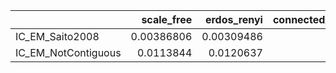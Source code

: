 |                     |   scale_free |   erdos_renyi |   connected_cave_man |   barabasi |
|:--------------------|-------------:|--------------:|---------------------:|-----------:|
| IC_EM_Saito2008     |   0.00386806 |    0.00309486 |            0.0119716 |  0.0138163 |
| IC_EM_NotContiguous |   0.0113844  |    0.0120637  |            0.0170322 |  0.144018  |